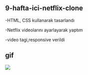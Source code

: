 ## 9-hafta-ici-netflix-clone

-HTML, CSS kullanarak tasarlandı

-Netflix videolarını ayarlayarak yaptım

-video tagi,responsive verildi


## gif

<img src="screen.gif" />

